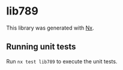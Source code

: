 # lib789

This library was generated with [Nx](https://nx.dev).

## Running unit tests

Run `nx test lib789` to execute the unit tests.

